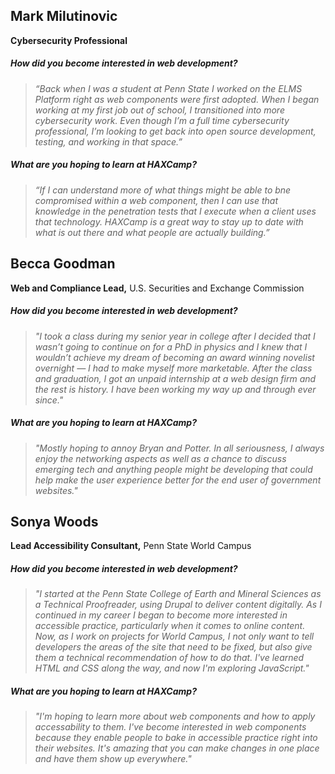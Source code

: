 ## Mark Milutinovic
**Cybersecurity Professional**

##### How did you become interested in web development?

> *“Back when I was a student at Penn State I worked on the ELMS Platform right as web components were first adopted. When I began working at my first job out of school, I transitioned into more cybersecurity work. Even though I’m a full time cybersecurity professional, I’m looking to get back into open source development, testing, and working in that space.”*

##### What are you hoping to learn at HAXCamp?

> *“If I can understand more of what things might be able to bne compromised within a web component, then I can use that knowledge in the penetration tests that I execute when a client uses that technology. HAXCamp is a great way to stay up to date with what is out there and what people are actually building.”*

## Becca Goodman
**Web and Compliance Lead,** U.S. Securities and Exchange Commission

##### How did you become interested in web development?

> *"I took a class during my senior year in college after I decided that I wasn’t going to continue on for a PhD in physics and I knew that I wouldn’t achieve my dream of becoming an award winning novelist overnight — I had to make myself more marketable. After the class and graduation, I got an unpaid internship at a web design firm and the rest is history. I have been working my way up and through ever since."*

##### What are you hoping to learn at HAXCamp?

> *"Mostly hoping to annoy Bryan and Potter. In all seriousness, I always enjoy the networking aspects as well as a chance to discuss emerging tech and anything people might be developing that could help make the user experience better for the end user of government websites."*

## Sonya Woods
**Lead Accessibility Consultant,** Penn State World Campus

##### How did you become interested in web development?

> *"I started at the Penn State College of Earth and Mineral Sciences as a Technical Proofreader, using Drupal to deliver content digitally. As I continued in my career I began to become more interested in accessible practice, particularly when it comes to online content. Now, as I work on projects for World Campus, I not only want to tell developers the areas of the site that need to be fixed, but also give them a technical recommendation of how to do that. I've learned HTML and CSS along the way, and now I'm exploring JavaScript."*

##### What are you hoping to learn at HAXCamp?

> *"I'm hoping to learn more about web components and how to apply accessability to them. I've become interested in web components because they enable people to bake in accessible practice right into their websites. It's amazing that you can make changes in one place and have them show up everywhere."*
